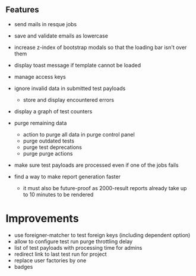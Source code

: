 ## Features

* send mails in resque jobs

* save and validate emails as lowercase

* increase z-index of bootstrap modals so that the loading bar isn't over them

* display toast message if template cannot be loaded

* manage access keys

* ignore invalid data in submitted test payloads
  * store and display encountered errors

* display a graph of test counters

* purge remaining data
  * action to purge all data in purge control panel
  * purge outdated tests
  * purge test deprecations
  * purge purge actions

* make sure test payloads are processed even if one of the jobs fails

* find a way to make report generation faster
  * it must also be future-proof as 2000-result reports already take up to 10 minutes to be rendered

# Improvements

* use foreigner-matcher to test foreign keys (including dependent option)
* allow to configure test run purge throttling delay
* list of test payloads with processing time for admins
* redirect link to last test run for project
* replace user factories by one
* badges

